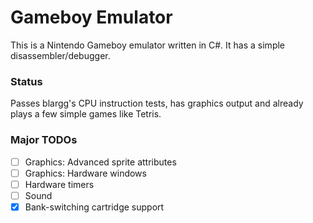 # Gameboy Emulator

This is a Nintendo Gameboy emulator written in C#. It has a simple disassembler/debugger.

### Status

Passes blargg's CPU instruction tests, has graphics output and already plays a few simple games like Tetris.

### Major TODOs

- [ ] Graphics: Advanced sprite attributes
- [ ] Graphics: Hardware windows
- [ ] Hardware timers
- [ ] Sound
- [x] Bank-switching cartridge support
